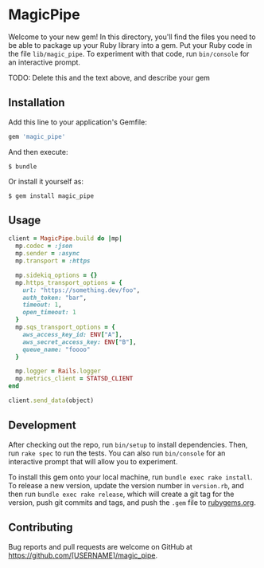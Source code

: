# MagicPipe

Welcome to your new gem! In this directory, you'll find the files you need to be able to package up your Ruby library into a gem. Put your Ruby code in the file `lib/magic_pipe`. To experiment with that code, run `bin/console` for an interactive prompt.

TODO: Delete this and the text above, and describe your gem

## Installation

Add this line to your application's Gemfile:

```ruby
gem 'magic_pipe'
```

And then execute:

    $ bundle

Or install it yourself as:

    $ gem install magic_pipe

## Usage

```ruby
client = MagicPipe.build do |mp|
  mp.codec = :json
  mp.sender = :async
  mp.transport = :https

  mp.sidekiq_options = {}
  mp.https_transport_options = {
    url: "https://something.dev/foo",
    auth_token: "bar",
    timeout: 1,
    open_timeout: 1
  }
  mp.sqs_transport_options = {
    aws_access_key_id: ENV["A"],
    aws_secret_access_key: ENV["B"],
    queue_name: "foooo"
  }

  mp.logger = Rails.logger
  mp.metrics_client = STATSD_CLIENT
end

client.send_data(object)
```

## Development

After checking out the repo, run `bin/setup` to install dependencies. Then, run `rake spec` to run the tests. You can also run `bin/console` for an interactive prompt that will allow you to experiment.

To install this gem onto your local machine, run `bundle exec rake install`. To release a new version, update the version number in `version.rb`, and then run `bundle exec rake release`, which will create a git tag for the version, push git commits and tags, and push the `.gem` file to [rubygems.org](https://rubygems.org).

## Contributing

Bug reports and pull requests are welcome on GitHub at https://github.com/[USERNAME]/magic_pipe.

